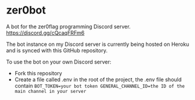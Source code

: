# zer0bot
A bot for the zer0flag programming Discord server. https://discord.gg/cQcaqFRFm6

The bot instance on my Discord server is currently being hosted on Heroku and is synced with this GitHub repository.

To use the bot on your own Discord server:
- Fork this repository
- Create a file called .env in the root of the project, the .env file should contain
`
BOT_TOKEN=your bot token
GENERAL_CHANNEL_ID=the ID of the main channel in your server
`
